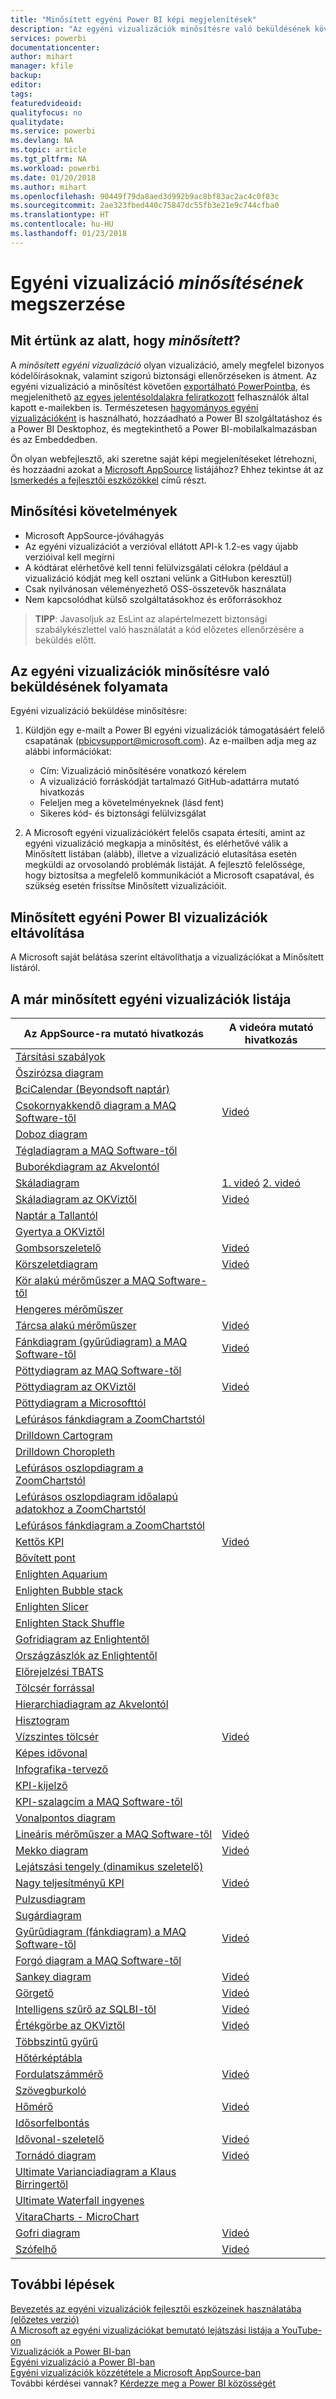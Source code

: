 ```yaml
---
title: "Minősített egyéni Power BI képi megjelenítések"
description: "Az egyéni vizualizációk minősítésre való beküldésének követelményei és folyamata. Továbbá a már minősített egyéni vizualizációk listája."
services: powerbi
documentationcenter: 
author: mihart
manager: kfile
backup: 
editor: 
tags: 
featuredvideoid: 
qualityfocus: no
qualitydate: 
ms.service: powerbi
ms.devlang: NA
ms.topic: article
ms.tgt_pltfrm: NA
ms.workload: powerbi
ms.date: 01/20/2018
ms.author: mihart
ms.openlocfilehash: 90449f79da8aed3d992b9ac8bf83ac2ac4c0f83c
ms.sourcegitcommit: 2ae323fbed440c75847dc55fb3e21e9c744cfba0
ms.translationtype: HT
ms.contentlocale: hu-HU
ms.lasthandoff: 01/23/2018
---
```

# <a name="getting-a-custom-visual-certified"></a>Egyéni vizualizáció *minősítésének* megszerzése
## <a name="what-is-meant-by-certified"></a>Mit értünk az alatt, hogy *minősített*?
A *minősített egyéni vizualizáció* olyan vizualizáció, amely megfelel bizonyos kódelőírásoknak, valamint szigorú biztonsági ellenőrzéseken is átment.  Az egyéni vizualizáció a minősítést követően [exportálható PowerPointba](service-publish-to-powerpoint.md), és megjeleníthető [az egyes jelentésoldalakra feliratkozott](service-report-subscribe.md) felhasználók által kapott e-mailekben is. Természetesen [hagyományos egyéni vizualizációként](power-bi-custom-visuals.md) is használható, hozzáadható a Power BI szolgáltatáshoz és a Power BI Desktophoz, és megtekinthető a Power BI-mobilalkalmazásban és az Embeddedben.

Ön olyan webfejlesztő, aki szeretne saját képi megjelenítéseket létrehozni, és hozzáadni azokat a [Microsoft AppSource](https://appsource.microsoft.com) listájához? Ehhez tekintse át az [Ismerkedés a fejlesztői eszközökkel](service-custom-visuals-getting-started-with-developer-tools.md) című részt.


## <a name="certification-requirements"></a>Minősítési követelmények
* Microsoft AppSource-jóváhagyás    
* Az egyéni vizualizációt a verzióval ellátott API-k 1.2-es vagy újabb verzióival kell megírni    
* A kódtárat elérhetővé kell tenni felülvizsgálati célokra (például a vizualizáció kódját meg kell osztani velünk a GitHubon keresztül)    
* Csak nyilvánosan véleményezhető OSS-összetevők használata    
* Nem kapcsolódhat külső szolgáltatásokhoz és erőforrásokhoz    

> **TIPP**: Javasoljuk az EsLint az alapértelmezett biztonsági szabálykészlettel való használatát a kód előzetes ellenőrzésére a beküldés előtt.
> 
> 

## <a name="process-for-submitting-a-custom-visual-for-certification"></a>Az egyéni vizualizációk minősítésre való beküldésének folyamata
Egyéni vizualizáció beküldése minősítésre:

1. Küldjön egy e-mailt a Power BI egyéni vizualizációk támogatásáért felelő csapatának (pbicvsupport@microsoft.com). Az e-mailben adja meg az alábbi információkat:    
   
   * Cím: Vizualizáció minősítésére vonatkozó kérelem    
   * A vizualizáció forráskódját tartalmazó GitHub-adattárra mutató hivatkozás    
   * Feleljen meg a követelményeknek (lásd fent)    
   * Sikeres kód- és biztonsági felülvizsgálat    
2. A Microsoft egyéni vizualizációkért felelős csapata értesíti, amint az egyéni vizualizáció megkapja a minősítést, és elérhetővé válik a Minősített listában (alább), illetve a vizualizáció elutasítása esetén megküldi az orvosolandó problémák listáját. A fejlesztő felelőssége, hogy biztosítsa a megfelelő kommunikációt a Microsoft csapatával, és szükség esetén frissítse Minősített vizualizációit.

## <a name="removal-of-power-bi-certified-custom-visuals"></a>Minősített egyéni Power BI vizualizációk eltávolítása
A Microsoft saját belátása szerint eltávolíthatja a vizualizációkat a Minősített listáról.  

## <a name="list-of-custom-visuals-that-have-been-certified"></a>A már minősített egyéni vizualizációk listája
| Az AppSource-ra mutató hivatkozás | A videóra mutató hivatkozás |
| --- | --- |
| [Társítási szabályok](https://appsource.microsoft.com/en-us/product/power-bi-visuals/WA104380815) | |
| [Őszirózsa diagram](https://appsource.microsoft.com/product/power-bi-visuals/WA104380759?src=office&tab=Overview) | |
| [BciCalendar (Beyondsoft naptár)](https://appsource.microsoft.com/en-us/product/power-bi-visuals/WA104381096?src=office&tab=Overview)  | |
| [Csokornyakkendő diagram a MAQ Software-től](https://appsource.microsoft.com/product/power-bi-visuals/WA104380838?src=office&tab=Overview) |[Videó](https://youtu.be/So5xKMSpVJI) |
| [Doboz diagram](https://appsource.microsoft.com/product/power-bi-visuals/WA104380831?src=office&tab=Overview) | |
| [Tégladiagram a MAQ Software-től](https://appsource.microsoft.com/en-us/product/power-bi-visuals/WA104380836) | |
| [Buborékdiagram az Akvelontól](https://appsource.microsoft.com/en-us/product/power-bi-visuals/WA104381340?src=office) | |
| [Skáladiagram](https://store.office.com/app.aspx?assetid=WA104380755) |[1. videó](https://youtu.be/AOlsFYkfkcw)   [2. videó](https://youtu.be/AQvd2FhRyCI) |
| [Skáladiagram az OKViztől](https://store.office.com/bullet-chart-by-okviz-WA104380953.aspx) |[Videó](https://youtu.be/mtvUNl9bMjA) |
| [Naptár a Tallantól](https://appsource.microsoft.com/product/power-bi-visuals/WA104381146?src=office&tab=Overview) | |
| [Gyertya a OKViztől](https://appsource.microsoft.com/en-us/product/power-bi-visuals/WA104380952) | |
| [Gombsorszeletelő](https://store.office.com/chiclet-slicer-WA104380756.aspx) |[Videó](https://youtu.be/iYOkJ1APueY) |
| [Körszeletdiagram](https://appsource.microsoft.com/product/power-bi-visuals/WA104380761?src=office&tab=Overview) |[Videó](https://youtu.be/AQvd2FhRyCI) |
| [Kör alakú mérőműszer a MAQ Software-től](https://appsource.microsoft.com/product/power-bi-visuals/WA104380837?tab=Overview) | |
| [Hengeres mérőműszer](https://appsource.microsoft.com/product/power-bi-visuals/WA104380874) | |
| [Tárcsa alakú mérőműszer](https://appsource.microsoft.com/product/power-bi-visuals/WA104381184) |[Videó](https://youtu.be/AOlsFYkfkcw) |
| [Fánkdiagram (gyűrűdiagram) a MAQ Software-től](https://appsource.microsoft.com/product/power-bi-visuals/WA104380824?tab=Overview) |[Videó](https://youtu.be/pDToHDFHnq8) |
| [Pöttydiagram az MAQ Software-től](https://appsource.microsoft.com/en-us/product/power-bi-visuals/WA104381101) | |
| [Pöttydiagram az OKViztől](https://appsource.microsoft.com/product/power-bi-visuals/WA104381101?src=office&tab=Overview) |[Videó](https://youtu.be/4lskRgcpFJY) |
| [Pöttydiagram a Microsofttól](https://appsource.microsoft.com/en-us/product/power-bi-visuals/WA104380760?src=office) | |
| [Lefúrásos fánkdiagram a ZoomChartstól](https://appsource.microsoft.com/product/power-bi-visuals/WA104380858) | |
| [Drilldown Cartogram](https://appsource.microsoft.com/en-us/product/power-bi-visuals/WA104381045?src=office) | |
| [Drilldown Choropleth](https://appsource.microsoft.com/en-us/product/power-bi-visuals/WA104381044?src=office) | |
| [Lefúrásos oszlopdiagram a ZoomChartstól](https://appsource.microsoft.com/en-us/product/power-bi-visuals/WA104380881?src=office) | |
| [Lefúrásos oszlopdiagram időalapú adatokhoz a ZoomChartstól](https://appsource.microsoft.com/en-us/product/power-bi-visuals/WA104380881) | |
| [Lefúrásos fánkdiagram a ZoomChartstól](https://appsource.microsoft.com/en-us/product/power-bi-visuals/WA104380858) | |
| [Kettős KPI](https://store.office.com/dual-kpi-WA104380774.aspx) |[Videó](https://youtu.be/821o0-eVBXo?list=PL1N57mwBHtN1vIjfvuBIzZllrmKo-Vz6x) |
| [Bővített pont](https://appsource.microsoft.com/en-us/product/power-bi-visuals/WA104380762) | |
| [Enlighten Aquarium](https://appsource.microsoft.com/product/power-bi-visuals/WA104381112?src=office&tab=Overview) | |
| [Enlighten Bubble stack](https://appsource.microsoft.com/en-us/product/power-bi-visuals/WA104380868) | |
| [Enlighten Slicer](https://appsource.microsoft.com/en-us/product/power-bi-visuals/WA104380960?tab=Overview) | |
| [Enlighten Stack Shuffle](https://appsource.microsoft.com/en-us/product/power-bi-visuals/WA104380849) | |
| [Gofridiagram az Enlightentől](https://appsource.microsoft.com/en-us/product/power-bi-visuals/WA104380850) | |
| [Országzászlók az Enlightentől](https://appsource.microsoft.com/en-us/product/power-bi-visuals/WA104380923) | |
| [Előrejelzési TBATS](https://appsource.microsoft.com/en-us/product/power-bi-visuals/WA104381326?src=office) | |
| [Tölcsér forrással]() | || [Gantt](https://store.office.com/gantt-WA104380765.aspx) |[Videó](https://youtu.be/qJ7s_KrGiUU) |
| [Hierarchiadiagram az Akvelontól](https://appsource.microsoft.com/en-us/product/power-bi-visuals/WA104381333?src=office) | |
| [Hisztogram](https://store.office.com/histogram-chart-WA104380776.aspx) | |
| [Vízszintes tölcsér](https://appsource.microsoft.com/product/power-bi-visuals/WA104380846) |[Videó](https://youtu.be/SudZei68PPo) |
| [Képes idővonal](https://appsource.microsoft.com/en-us/product/power-bi-visuals/WA104381254) | |
| [Infografika-tervező](https://appsource.microsoft.com/en-us/product/power-bi-visuals/WA104380898?src=office) | |
| [KPI-kijelző](https://store.office.com/kpi-indicator-WA104380832.aspx) | |
| [KPI-szalagcím a MAQ Software-től](https://appsource.microsoft.com/en-us/product/power-bi-visuals/WA104380946) | |
| [Vonalpontos diagram](https://appsource.microsoft.com/en-us/product/power-bi-visuals/WA104380766?src=office) | |
| [Lineáris mérőműszer a MAQ Software-től](https://appsource.microsoft.com/product/power-bi-visuals/WA104380821?src=office&tab=Overview) |[Videó](https://youtu.be/AOlsFYkfkcw) |
| [Mekko diagram](https://appsource.microsoft.com/product/power-bi-visuals/WA104380785?src=office&tab=Overview)  | [Videó](https://youtu.be/90FLCKpgicA)|
| [Lejátszási tengely (dinamikus szeletelő)](https://store.office.com/play-axis-dynamic-slicer-WA104380981.aspx) | |
| [Nagy teljesítményű KPI](https://appsource.microsoft.com/product/power-bi-visuals/WA104381083) |[Videó](https://youtu.be/IvfIP3E6-1Q) |
| [Pulzusdiagram](https://appsource.microsoft.com/en-us/product/power-bi-visuals/WA104381006) | |
| [Sugárdiagram](https://store.office.com/radar-chart-WA104380771.aspx) | |
| [Gyűrűdiagram (fánkdiagram) a MAQ Software-től](https://appsource.microsoft.com/en-us/product/power-bi-visuals/WA104380824?src=office&tab=Overview) | [Videó](https://youtu.be/pDToHDFHnq8)|
| [Forgó diagram a MAQ Software-től](https://appsource.microsoft.com/en-us/product/power-bi-visuals/WA104381007?src=office) |  |
| [Sankey diagram](https://store.office.com/app.aspx?assetid=WA104380777.aspx) |[Videó](https://youtu.be/WWP9wVUHGaA) |
| [Görgető](https://store.office.com/scroller-WA104381018.aspx) |[Videó](https://youtu.be/uhRFQF2cGSY) |
| [Intelligens szűrő az SQLBI-től](https://store.office.com/smart-filter-by-okviz-WA104380859.aspx) |[Videó](https://youtu.be/gcJsDDRQq28) |
| [Értékgörbe az OKViztől](https://appsource.microsoft.com/product/power-bi-visuals/WA104380910?src=office&tab=Overview) |[Videó](https://youtu.be/0m3Vnvso9tY) |
| [Többszintű gyűrű](https://appsource.microsoft.com/product/power-bi-visuals/WA104380767?src=office&tab=Overview) | |
| [Hőtérképtábla](https://store.office.com/table-heatmap-WA104380818.aspx) | |
| [Fordulatszámmérő](https://store.office.com/tachometer-WA104380937.aspx?) |[Videó](https://www.youtube.com/watch?v=C3OXdETbS9o) |
| [Szövegburkoló](https://appsource.microsoft.com/product/power-bi-visuals/WA104380826) | |
| [Hőmérő](https://appsource.microsoft.com/product/power-bi-visuals/WA104380847?src=office&tab=Overview) | [Videó](https://youtu.be/SPX9mgrAdBc)|
| [Idősorfelbontás](https://appsource.microsoft.com/product/power-bi-visuals/WA104380897) | |
| [Idővonal-szeletelő](https://store.office.com/timeline-slicer-WA104380786.aspx) |[Videó](https://youtu.be/ozMtZ4_NZ10) |
| [Tornádó diagram](https://store.office.com/tornado-chart-WA104380768.aspx) |[Videó](https://youtu.be/AQvd2FhRyCI) |
| [Ultimate Varianciadiagram a Klaus Birringertől](https://appsource.microsoft.com/en-us/product/power-bi-visuals/WA104381140?src=office) | |
| [Ultimate Waterfall ingyenes](https://appsource.microsoft.com/en-us/product/power-bi-visuals/WA104380956) | |
| [VitaraCharts - MicroChart](https://appsource.microsoft.com/en-us/product/power-bi-visuals/WA104381165) | |
| [Gofri diagram](https://appsource.microsoft.com/product/power-bi-visuals/WA104381049?src=office&tab=Overview) |[Videó](https://youtu.be/1vRqYUsm3Vk) |
| [Szófelhő](https://store.office.com/word-cloud-WA104380752.aspx?) |[Videó](https://www.youtube.com/watch?v=AblTenl9fqo) |

## <a name="next-steps"></a>További lépések
[Bevezetés az egyéni vizualizációk fejlesztői eszközeinek használatába (előzetes verzió)](service-custom-visuals-getting-started-with-developer-tools.md)      
[A Microsoft az egyéni vizualizációkat bemutató lejátszási listája a YouTube-on](https://www.youtube.com/playlist?list=PL1N57mwBHtN1vIjfvuBIzZllrmKo-Vz6x)  
[Vizualizációk a Power BI-ban](power-bi-report-visualizations.md)  
[Egyéni vizualizáció a Power BI-ban](power-bi-custom-visuals.md)  
[Egyéni vizualizációk közzététele a Microsoft AppSource-ban](developer/office-store.md)  
További kérdései vannak? [Kérdezze meg a Power BI közösségét](http://community.powerbi.com/)

